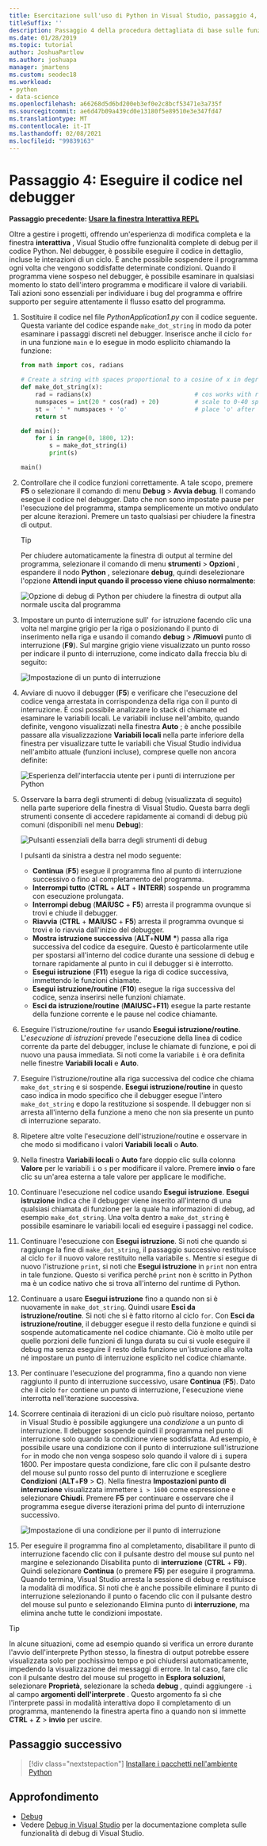 ```yaml
---
title: Esercitazione sull'uso di Python in Visual Studio, passaggio 4, esecuzione del debug
titleSuffix: ''
description: Passaggio 4 della procedura dettagliata di base sulle funzionalità di Visual Studio, dedicato a come eseguire il codice Python nel debugger.
ms.date: 01/28/2019
ms.topic: tutorial
author: JoshuaPartlow
ms.author: joshuapa
manager: jmartens
ms.custom: seodec18
ms.workload:
- python
- data-science
ms.openlocfilehash: a66268d5d6bd200eb3ef0e2c8bcf53471e3a735f
ms.sourcegitcommit: ae6d47b09a439cd0e13180f5e89510e3e347fd47
ms.translationtype: MT
ms.contentlocale: it-IT
ms.lasthandoff: 02/08/2021
ms.locfileid: "99839163"
---
```

# <a name="step-4-run-code-in-the-debugger"></a>Passaggio 4: Eseguire il codice nel debugger

**Passaggio precedente: [Usare la finestra Interattiva REPL](tutorial-working-with-python-in-visual-studio-step-03-interactive-repl.md)**

Oltre a gestire i progetti, offrendo un'esperienza di modifica completa e la finestra **interattiva** , Visual Studio offre funzionalità complete di debug per il codice Python. Nel debugger, è possibile eseguire il codice in dettaglio, incluse le interazioni di un ciclo. È anche possibile sospendere il programma ogni volta che vengono soddisfatte determinate condizioni. Quando il programma viene sospeso nel debugger, è possibile esaminare in qualsiasi momento lo stato dell'intero programma e modificare il valore di variabili. Tali azioni sono essenziali per individuare i bug del programma e offrire supporto per seguire attentamente il flusso esatto del programma.

1. Sostituire il codice nel file *PythonApplication1.py* con il codice seguente. Questa variante del codice espande `make_dot_string` in modo da poter esaminare i passaggi discreti nel debugger. Inserisce anche il ciclo `for` in una funzione `main` e lo esegue in modo esplicito chiamando la funzione:

    ```python
    from math import cos, radians

    # Create a string with spaces proportional to a cosine of x in degrees
    def make_dot_string(x):
        rad = radians(x)                             # cos works with radians
        numspaces = int(20 * cos(rad) + 20)          # scale to 0-40 spaces
        st = ' ' * numspaces + 'o'                   # place 'o' after the spaces
        return st

    def main():
        for i in range(0, 1800, 12):
            s = make_dot_string(i)
            print(s)

    main()
    ```

1. Controllare che il codice funzioni correttamente. A tale scopo, premere **F5** o selezionare il comando di menu **Debug** > **Avvia debug**. Il comando esegue il codice nel debugger. Dato che non sono impostate pause per l'esecuzione del programma, stampa semplicemente un motivo ondulato per alcune iterazioni. Premere un tasto qualsiasi per chiudere la finestra di output.

    > [!Tip]
    > Per chiudere automaticamente la finestra di output al termine del programma, selezionare il comando di menu **strumenti**  >  **Opzioni** , espandere il nodo **Python** , selezionare **debug**, quindi deselezionare l'opzione **Attendi input quando il processo viene chiuso normalmente**:
    >
    > ![Opzione di debug di Python per chiudere la finestra di output alla normale uscita dal programma](media/vs-getting-started-python-22-debugging5.png)

1. Impostare un punto di interruzione sull' `for` istruzione facendo clic una volta nel margine grigio per la riga o posizionando il punto di inserimento nella riga e usando il comando **debug**  >  **/Rimuovi** punto di interruzione (**F9**). Sul margine grigio viene visualizzato un punto rosso per indicare il punto di interruzione, come indicato dalla freccia blu di seguito:

    ![Impostazione di un punto di interruzione](media/vs-getting-started-python-18-debugging1.png)

1. Avviare di nuovo il debugger (**F5**) e verificare che l'esecuzione del codice venga arrestata in corrispondenza della riga con il punto di interruzione. È così possibile analizzare lo stack di chiamate ed esaminare le variabili locali. Le variabili incluse nell'ambito, quando definite, vengono visualizzati nella finestra **Auto** ; è anche possibile passare alla visualizzazione **Variabili locali** nella parte inferiore della finestra per visualizzare tutte le variabili che Visual Studio individua nell'ambito attuale (funzioni incluse), comprese quelle non ancora definite:

    ![Esperienza dell'interfaccia utente per i punti di interruzione per Python](media/vs-getting-started-python-19-debugging2b.png)

1. Osservare la barra degli strumenti di debug (visualizzata di seguito) nella parte superiore della finestra di Visual Studio. Questa barra degli strumenti consente di accedere rapidamente ai comandi di debug più comuni (disponibili nel menu **Debug**):

    ![Pulsanti essenziali della barra degli strumenti di debug](media/vs-getting-started-python-20-debugging3.png)

    I pulsanti da sinistra a destra nel modo seguente:
    - **Continua** (**F5**) esegue il programma fino al punto di interruzione successivo o fino al completamento del programma.
    - **Interrompi tutto** (**CTRL** + **ALT** + **INTERR**) sospende un programma con esecuzione prolungata.
    - **Interrompi debug** (**MAIUSC** + **F5**) arresta il programma ovunque si trovi e chiude il debugger.
    - **Riavvia** (**CTRL** + **MAIUSC** + **F5**) arresta il programma ovunque si trovi e lo riavvia dall'inizio del debugger.
    - **Mostra istruzione successiva** (**ALT**+**NUM** **&#42;**) passa alla riga successiva del codice da eseguire. Questo è particolarmente utile per spostarsi all'interno del codice durante una sessione di debug e tornare rapidamente al punto in cui il debugger si è interrotto.
    - **Esegui istruzione** (**F11**) esegue la riga di codice successiva, immettendo le funzioni chiamate.
    - **Esegui istruzione/routine** (**F10**) esegue la riga successiva del codice, senza inserirsi nelle funzioni chiamate.
    - **Esci da istruzione/routine** (**MAIUSC**+**F11**) esegue la parte restante della funzione corrente e le pause nel codice chiamante.

1. Eseguire l'istruzione/routine `for` usando **Esegui istruzione/routine**. L'*esecuzione di istruzioni* prevede l'esecuzione della linea di codice corrente da parte del debugger, incluse le chiamate di funzione, e poi di nuovo una pausa immediata. Si noti come la variabile `i` è ora definita nelle finestre **Variabili locali** e **Auto**.

1. Eseguire l'istruzione/routine alla riga successiva del codice che chiama `make_dot_string` e si sospende. **Esegui istruzione/routine** in questo caso indica in modo specifico che il debugger esegue l'intero `make_dot_string` e dopo la restituzione si sospende. Il debugger non si arresta all'interno della funzione a meno che non sia presente un punto di interruzione separato.

1. Ripetere altre volte l'esecuzione dell'istruzione/routine e osservare in che modo si modificano i valori **Variabili locali** o **Auto**.

1. Nella finestra **Variabili locali** o **Auto** fare doppio clic sulla colonna **Valore** per le variabili `i` o `s` per modificare il valore. Premere **invio** o fare clic su un'area esterna a tale valore per applicare le modifiche.

1. Continuare l'esecuzione nel codice usando **Esegui istruzione**. **Esegui istruzione** indica che il debugger viene inserito all'interno di una qualsiasi chiamata di funzione per la quale ha informazioni di debug, ad esempio `make_dot_string`. Una volta dentro a `make_dot_string` è possibile esaminare le variabili locali ed eseguire i passaggi nel codice.

1. Continuare l'esecuzione con **Esegui istruzione**. Si noti che quando si raggiunge la fine di `make_dot_string`, il passaggio successivo restituisce al ciclo `for` il nuovo valore restituito nella variabile `s`. Mentre si esegue di nuovo l'istruzione `print`, si noti che **Esegui istruzione** in `print` non entra in tale funzione. Questo si verifica perché `print` non è scritto in Python ma è un codice nativo che si trova all'interno del runtime di Python.

1. Continuare a usare **Esegui istruzione** fino a quando non si è nuovamente in `make_dot_string`. Quindi usare **Esci da istruzione/routine**. Si noti che si è fatto ritorno al ciclo `for`. Con **Esci da istruzione/routine**, il debugger esegue il resto della funzione e quindi si sospende automaticamente nel codice chiamante. Ciò è molto utile per quelle porzioni delle funzioni di lunga durata su cui si vuole eseguire il debug ma senza eseguire il resto della funzione un'istruzione alla volta né impostare un punto di interruzione esplicito nel codice chiamante.

1. Per continuare l'esecuzione del programma, fino a quando non viene raggiunto il punto di interruzione successivo, usare **Continua** (**F5**). Dato che il ciclo `for` contiene un punto di interruzione, l'esecuzione viene interrotta nell'iterazione successiva.

1. Scorrere centinaia di iterazioni di un ciclo può risultare noioso, pertanto in Visual Studio è possibile aggiungere una *condizione* a un punto di interruzione. Il debugger sospende quindi il programma nel punto di interruzione solo quando la condizione viene soddisfatta. Ad esempio, è possibile usare una condizione con il punto di interruzione sull'istruzione `for` in modo che non venga sospeso solo quando il valore di `i` supera 1600. Per impostare questa condizione, fare clic con il pulsante destro del mouse sul punto rosso del punto di interruzione e scegliere **Condizioni** (**ALT**+**F9** > **C**). Nella finestra **Impostazioni punto di interruzione** visualizzata immettere `i > 1600` come espressione e selezionare **Chiudi**. Premere **F5** per continuare e osservare che il programma esegue diverse iterazioni prima del punto di interruzione successivo.

    ![Impostazione di una condizione per il punto di interruzione](media/vs-getting-started-python-21-debugging4.png)

1. Per eseguire il programma fino al completamento, disabilitare il punto di interruzione facendo clic con il pulsante destro del mouse sul punto nel margine e selezionando Disabilita punto di **interruzione** (**CTRL** + **F9**). Quindi selezionare **Continua** (o premere **F5**) per eseguire il programma. Quando termina, Visual Studio arresta la sessione di debug e restituisce la modalità di modifica. Si noti che è anche possibile eliminare il punto di interruzione selezionando il punto o facendo clic con il pulsante destro del mouse sul punto e selezionando Elimina punto di **interruzione**, ma elimina anche tutte le condizioni impostate.

> [!Tip]
> In alcune situazioni, come ad esempio quando si verifica un errore durante l'avvio dell'interprete Python stesso, la finestra di output potrebbe essere visualizzata solo per pochissimo tempo e poi chiudersi automaticamente, impedendo la visualizzazione dei messaggi di errore. In tal caso, fare clic con il pulsante destro del mouse sul progetto in **Esplora soluzioni**, selezionare **Proprietà**, selezionare la scheda **debug** , quindi aggiungere `-i` al campo **argomenti dell'interprete** . Questo argomento fa sì che l'interprete passi in modalità interattiva dopo il completamento di un programma, mantenendo la finestra aperta fino a quando non si immette **CTRL** + **Z**  >  **invio** per uscire.

## <a name="next-step"></a>Passaggio successivo

> [!div class="nextstepaction"]
> [Installare i pacchetti nell'ambiente Python](tutorial-working-with-python-in-visual-studio-step-05-installing-packages.md)

## <a name="go-deeper"></a>Approfondimento

- [Debug](debugging-python-in-visual-studio.md)
- Vedere [Debug in Visual Studio](../debugger/debugger-feature-tour.md) per la documentazione completa sulle funzionalità di debug di Visual Studio.
